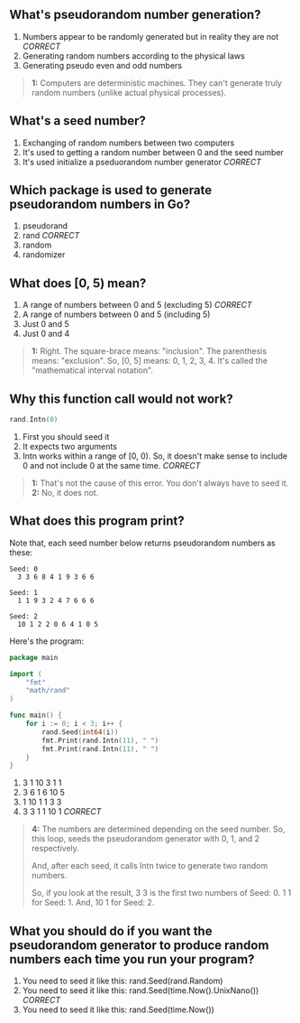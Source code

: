 ## What's pseudorandom number generation?
1. Numbers appear to be randomly generated but in reality they are not *CORRECT*
2. Generating random numbers according to the physical laws
3. Generating pseudo even and odd numbers

> **1:** Computers are deterministic machines. They can't generate truly random numbers (unlike actual physical processes).


## What's a seed number?
1. Exchanging of random numbers between two computers
2. It's used to getting a random number between 0 and the seed number
3. It's used initialize a pseduorandom number generator *CORRECT*


## Which package is used to generate pseudorandom numbers in Go?
1. pseudorand
2. rand *CORRECT*
3. random
4. randomizer


## What does [0, 5) mean?
1. A range of numbers between 0 and 5 (excluding 5) *CORRECT*
2. A range of numbers between 0 and 5 (including 5)
3. Just 0 and 5
4. Just 0 and 4

> **1:** Right. The square-brace means: "inclusion". The parenthesis means: "exclusion". So, [0, 5] means: 0, 1, 2, 3, 4. It's called the "mathematical interval notation".


## Why this function call would not work?
```go
rand.Intn(0)
```
1. First you should seed it
2. It expects two arguments
3. Intn works within a range of [0, 0). So, it doesn't make sense to include 0 and not include 0 at the same time. *CORRECT*

> **1:** That's not the cause of this error. You don't always have to seed it.
> **2:** No, it does not.


## What does this program print?
Note that, each seed number below returns pseudorandom numbers as these:

```
Seed: 0
  3 3 6 8 4 1 9 3 6 6

Seed: 1
  1 1 9 3 2 4 7 6 6 6

Seed: 2
  10 1 2 2 0 6 4 1 0 5
```

Here's the program:

```go
package main

import (
	"fmt"
	"math/rand"
)

func main() {
	for i := 0; i < 3; i++ {
		rand.Seed(int64(i))
		fmt.Print(rand.Intn(11), " ")
		fmt.Print(rand.Intn(11), " ")
	}
}
```
1. 3 1 10 3 1 1
2. 3 6 1 6 10 5
3. 1 10 1 1 3 3
4.  3 3 1 1 10 1 *CORRECT*

> **4:** The numbers are determined depending on the seed number. So, this loop, seeds the pseudorandom generator with 0, 1, and 2 respectively.
> 
> And, after each seed, it calls Intn twice to generate two random numbers.
> 
> So, if you look at the result, 3 3 is the first two numbers of Seed: 0. 1 1 for Seed: 1. And, 10 1 for Seed: 2.


## What you should do if you want the pseudorandom generator to produce random numbers each time you run your program?
1. You need to seed it like this: rand.Seed(rand.Random)
2. You need to seed it like this: rand.Seed(time.Now().UnixNano()) *CORRECT*
3. You need to seed it like this: rand.Seed(time.Now())
